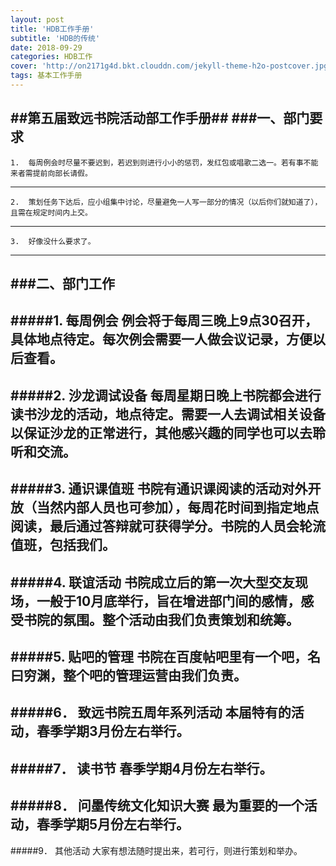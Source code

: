 ```yaml
---
layout: post
title: 'HDB工作手册'
subtitle: 'HDB的传统'
date: 2018-09-29
categories: HDB工作
cover: 'http://on2171g4d.bkt.clouddn.com/jekyll-theme-h2o-postcover.jpg'
tags: 基本工作手册
---
```


##第五届致远书院活动部工作手册##
###一、部门要求
----------------
	1.	每周例会时尽量不要迟到，若迟到则进行小小的惩罚，发红包或唱歌二选一。若有事不能来者需提前向部长请假。
----------------

	2.	策划任务下达后，应小组集中讨论，尽量避免一人写一部分的情况（以后你们就知道了），且需在规定时间内上交。
----------------
	3.	好像没什么要求了。
****
###二、部门工作
----------------
#####1.	每周例会
	例会将于每周三晚上9点30召开，具体地点待定。每次例会需要一人做会议记录，方便以后查看。
----------------
#####2.	沙龙调试设备
	每周星期日晚上书院都会进行读书沙龙的活动，地点待定。需要一人去调试相关设备以保证沙龙的正常进行，其他感兴趣的同学也可以去聆听和交流。
----------------
#####3.	通识课值班
	书院有通识课阅读的活动对外开放（当然内部人员也可参加），每周花时间到指定地点阅读，最后通过答辩就可获得学分。书院的人员会轮流值班，包括我们。
----------------
#####4.	联谊活动
	书院成立后的第一次大型交友现场，一般于10月底举行，旨在增进部门间的感情，感受书院的氛围。整个活动由我们负责策划和统筹。
----------------
#####5.	贴吧的管理
	书院在百度帖吧里有一个吧，名曰穷渊，整个吧的管理运营由我们负责。
----------------
#####6．	致远书院五周年系列活动
	本届特有的活动，春季学期3月份左右举行。
----------------
#####7．	读书节
	春季学期4月份左右举行。	
----------------
#####8．	问墨传统文化知识大赛
	最为重要的一个活动，春季学期5月份左右举行。
----------------
#####9．	其他活动
	大家有想法随时提出来，若可行，则进行策划和举办。

